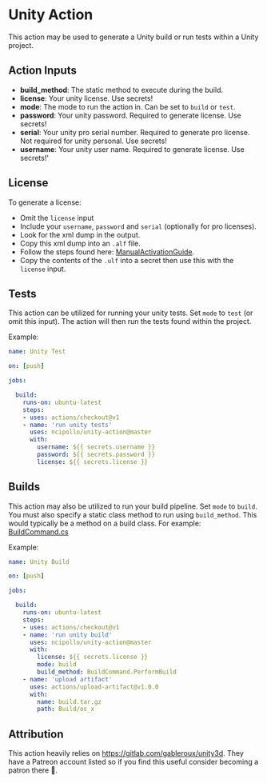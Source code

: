 # Unity Action

This action may be used to generate a Unity build or run tests within a Unity project.

## Action Inputs
- **build_method**: The static method to execute during the build.
- **license**: Your unity license. Use secrets!
- **mode**: The mode to run the action in. Can be set to `build` or `test`.
- **password**: Your unity password. Required to generate license. Use secrets!
- **serial**: Your unity pro serial number. Required to generate pro license. Not required for unity personal. Use secrets!
- **username**: Your unity user name. Required to generate license. Use secrets!'

## License

To generate a license:
- Omit the `license` input 
- Include  your `username`, `password` and `serial` (optionally for pro licenses).
- Look for the xml dump in the output.
- Copy this xml dump into an `.alf` file.
- Follow the steps found here: [ManualActivationGuide](https://docs.unity3d.com/Manual/ManualActivationGuide.html).
- Copy the contents of the `.ulf` into a secret then use this with the `license` input.

## Tests

This action can be utilized for running your unity tests. Set `mode` to `test` (or omit this input). The action will then run the tests found within the project.

Example: 
```yml
name: Unity Test

on: [push]

jobs:

  build:
    runs-on: ubuntu-latest
    steps:
    - uses: actions/checkout@v1
    - name: 'run unity tests'
      uses: ncipollo/unity-action@master
      with: 
        username: ${{ secrets.username }}
        password: ${{ secrets.password }}
        license: ${{ secrets.license }}
```

## Builds

This action may also be utilized to run your build pipeline. Set `mode` to `build`. You must also specify a static class method to run using `build_method`. This would typically be a method on a build class. For example: [BuildCommand.cs](https://github.com/ncipollo/unity-ci-test/blob/master/Assets/Scripts/Editor/BuildCommand.cs)

Example:
```yml
name: Unity Build

on: [push]

jobs:

  build:
    runs-on: ubuntu-latest
    steps:
    - uses: actions/checkout@v1
    - name: 'run unity build'
      uses: ncipollo/unity-action@master
      with: 
        license: ${{ secrets.license }}
        mode: build
        build_method: BuildCommand.PerformBuild
    - name: 'upload artifact'
      uses: actions/upload-artifact@v1.0.0
      with:
        name: build.tar.gz
        path: Build/os_x
```

## Attribution

This action heavily relies on https://gitlab.com/gableroux/unity3d. They have a Patreon account listed so if you find this useful consider becoming a patron there 🙂.